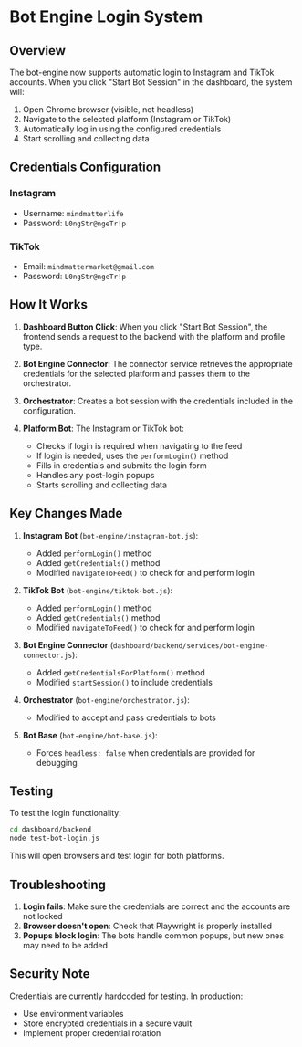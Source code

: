 # Bot Engine Login System

## Overview
The bot-engine now supports automatic login to Instagram and TikTok accounts. When you click "Start Bot Session" in the dashboard, the system will:

1. Open Chrome browser (visible, not headless)
2. Navigate to the selected platform (Instagram or TikTok)
3. Automatically log in using the configured credentials
4. Start scrolling and collecting data

## Credentials Configuration

### Instagram
- Username: `mindmatterlife`
- Password: `L0ngStr@ngeTr!p`

### TikTok
- Email: `mindmattermarket@gmail.com`
- Password: `L0ngStr@ngeTr!p`

## How It Works

1. **Dashboard Button Click**: When you click "Start Bot Session", the frontend sends a request to the backend with the platform and profile type.

2. **Bot Engine Connector**: The connector service retrieves the appropriate credentials for the selected platform and passes them to the orchestrator.

3. **Orchestrator**: Creates a bot session with the credentials included in the configuration.

4. **Platform Bot**: The Instagram or TikTok bot:
   - Checks if login is required when navigating to the feed
   - If login is needed, uses the `performLogin()` method
   - Fills in credentials and submits the login form
   - Handles any post-login popups
   - Starts scrolling and collecting data

## Key Changes Made

1. **Instagram Bot** (`bot-engine/instagram-bot.js`):
   - Added `performLogin()` method
   - Added `getCredentials()` method
   - Modified `navigateToFeed()` to check for and perform login

2. **TikTok Bot** (`bot-engine/tiktok-bot.js`):
   - Added `performLogin()` method
   - Added `getCredentials()` method
   - Modified `navigateToFeed()` to check for and perform login

3. **Bot Engine Connector** (`dashboard/backend/services/bot-engine-connector.js`):
   - Added `getCredentialsForPlatform()` method
   - Modified `startSession()` to include credentials

4. **Orchestrator** (`bot-engine/orchestrator.js`):
   - Modified to accept and pass credentials to bots

5. **Bot Base** (`bot-engine/bot-base.js`):
   - Forces `headless: false` when credentials are provided for debugging

## Testing
To test the login functionality:

```bash
cd dashboard/backend
node test-bot-login.js
```

This will open browsers and test login for both platforms.

## Troubleshooting

1. **Login fails**: Make sure the credentials are correct and the accounts are not locked
2. **Browser doesn't open**: Check that Playwright is properly installed
3. **Popups block login**: The bots handle common popups, but new ones may need to be added

## Security Note
Credentials are currently hardcoded for testing. In production:
- Use environment variables
- Store encrypted credentials in a secure vault
- Implement proper credential rotation